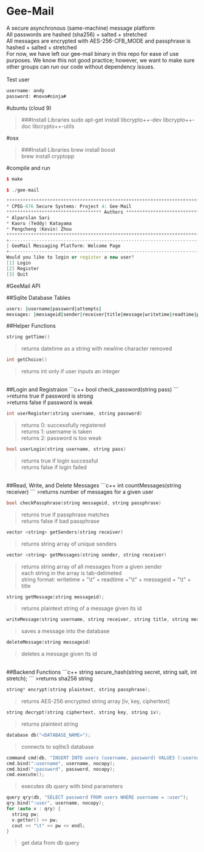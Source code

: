 # Gee-Mail
A secure asynchronous (same-machine) message platform<br />
All passwords are hashed (sha256) + salted + stretched<br />
All messages are encrypted with AES-256-CFB_MODE and passphrase is hashed + salted + stretched<br />
For now, we have left our gee-mail binary in this repo for ease of use purposes.  We know this 
not good practice; however, we want to make sure other groups can run our code without dependency issues. <br /><br />
Test user<br />
```javascript
username: andy
password: #novo#ninja#
```

#ubuntu (cloud 9)
>###Install Libraries
>sudo apt-get install libcrypto++-dev libcrypto++-doc libcrypto++-utils<br >

#osx
>###Install Libraries
>brew install boost<br />
>brew install cryptopp

#compile and run
```cpp
$ make

$ ./gee-mail

```

```cpp
*********************************************************************************
* CPEG-676 Secure Systems: Project 4: Gee-Mail                                  *
*********************************** Authors *************************************
* Alparslan Sari                                                                *
* Kaoru (Teddy) Katayama                                                        *
* Pengcheng (Kevin) Zhou                                                        *
*********************************************************************************
+-------------------------------------------------------------------------------+
| GeeMail Messaging Platform: Welcome Page                                      |
+-------------------------------------------------------------------------------+
Would you like to login or register a new user?
[1] Login
[2] Register
[3] Quit
```

#GeeMail API

##Sqlite Database Tables
```bash
users: |username|password|attempts|
messages: |messageid|sender|receiver|title|message|writetime|readtime|passphrase|
```

##Helper Functions
```c++
string getTime()
```
>returns datetime as a string with newline character removed

```c++
int getChoice()
```
>returns int only if user inputs an integer

<br />
##Login and Registraion
```c++
bool check_password(string pass)
```
>returns true if password is strong<br />
>returns false if password is weak

```c++
int userRegister(string username, string password)
```
>returns 0: successfully registered<br />
>returns 1: username is taken<br />
>returns 2: password is too weak<br />

```c++
bool userLogin(string username, string pass)
```
>returns true if login successful<br />
>returns false if login failed

<br />
##Read, Write, and Delete Messages
```c++
int countMessages(string receiver)
```
>returns number of messages for a given user

```c++
bool checkPassphrase(string messageid, string passphrase)
```
>returns true if passphrase matches<br />
>returns false if bad passphrase

```c++
vector <string> getSenders(string receiver)
```
>returns string array of unique senders

```c++
vector <string> getMessages(string sender, string receiver)
```
>returns string array of all messages from a given sender<br />
>each string in the array is tab-delimeted <br />
> string format: writetime + "\t" + readtime +"\t" + messageid + "\t" + title<br />

```c++
string getMessage(string messageid);
```
>returns plaintext string of a message given its id 

```c++
writeMessage(string username, string receiver, string title, string message, string writetime, string readtime, string passphrase);
```
>saves a message into the database

```c++
deleteMessage(string messageid)
```
>deletes a message given its id

<br />
##Backend Functions
```c++
string secure_hash(string secret, string salt, int stretch);
```
>returns sha256 string

```c++
string* encrypt(string plaintext, string passphrase);
```
>returns AES-256 encrypted string array [iv, key, ciphertext]

```c++
string decrypt(string ciphertext, string key, string iv);
```
>returns plaintext string

```c++
database db("<DATABASE_NAME>");
```
>connects to sqlite3 database

```c++
command cmd(db, "INSERT INTO users (username, password) VALUES (:username, :password)");
cmd.bind(":username", username, nocopy);
cmd.bind(":password", password, nocopy);
cmd.execute();
```
>executes db query with bind parameters

```c++
query qry(db, "SELECT password FROM users WHERE username = :user");
qry.bind(":user", username, nocopy);
for (auto v : qry) {
  string pw;
  v.getter() >> pw;
  cout << "\t" << pw << endl;  
}
```
>get data from db query
